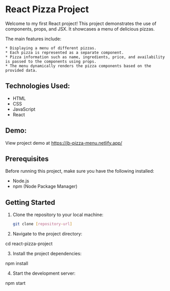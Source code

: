 # React Pizza Project

Welcome to my first React project! This project demonstrates the use of components, props, and JSX. It showcases a menu of delicious pizzas.

The main features include:

    * Displaying a menu of different pizzas.
    * Each pizza is represented as a separate component.
    * Pizza information such as name, ingredients, price, and availability is passed to the components using props.
    * The menu dynamically renders the pizza components based on the provided data.

## Technologies Used:

- HTML
- CSS
- JavaScript
- React

## Demo:

View project demo at https://jb-pizza-menu.netlify.app/

## Prerequisites

Before running this project, make sure you have the following installed:

- Node.js
- npm (Node Package Manager)

## Getting Started

1. Clone the repository to your local machine:

   ```bash
   git clone [repository-url]

   ```

2. Navigate to the project directory:

cd react-pizza-project

3. Install the project dependencies:

npm install

4. Start the development server:

npm start
